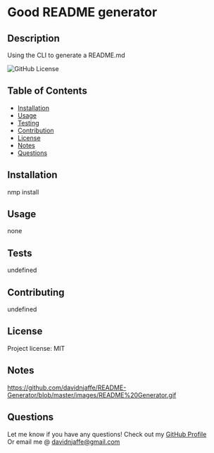 # Good README generator

## Description 

Using the CLI to generate a README.md
                
![GitHub License](https://img.shields.io/badge/license-MIT-green.svg)

## Table of Contents
                                           
* [Installation](#installation)
* [Usage](#usage)
* [Testing](#testing)
* [Contribution](#contribution)
* [License](#license)
* [Notes](#notes)
* [Questions](#questions)
                    
## Installation
                      
nmp install
                     
## Usage 
                      
none

## Tests
                      
undefined

## Contributing
                      
undefined
                    
## License
                      
Project license: MIT

## Notes

https://github.com/davidnjaffe/README-Generator/blob/master/images/README%20Generator.gif
                                                        
## Questions
Let me know if you have any questions! Check out my [GitHub Profile](https://github.com/davidnjaffe)                 
Or email me @ <davidnjaffe@gmail.com>
                      
